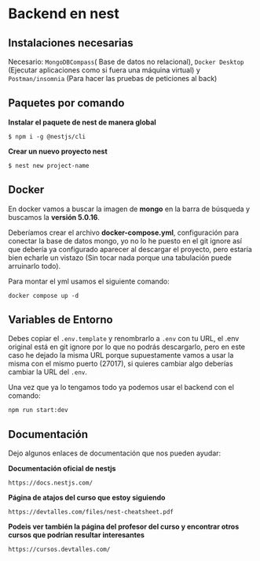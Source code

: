# Backend en nest

## Instalaciones necesarias
Necesario: `MongoDBCompass`( Base de datos no relacional),
`Docker Desktop` (Ejecutar aplicaciones como si fuera una máquina virtual)
y `Postman/insomnia` (Para hacer las pruebas de peticiones al back)


## Paquetes por comando

**Instalar el paquete de nest de manera global**  
```
$ npm i -g @nestjs/cli  
```  

**Crear un nuevo proyecto nest**  

```
$ nest new project-name  
```
## Docker  

En docker vamos a buscar la imagen de **mongo** en la barra de búsqueda y buscamos la **versión 5.0.16**.  
  
  Deberíamos crear el archivo **docker-compose.yml**, configuración para conectar la base de datos mongo, yo no lo he puesto en el git ignore así que debería ya configurado aparecer al descargar el proyecto, pero estaría bien echarle un vistazo (Sin tocar nada porque una tabulación puede arruinarlo todo).  
    

  Para montar el yml usamos el siguiente comando:
```
docker compose up -d
```
## Variables de Entorno
Debes copiar el `.env.template` y renombrarlo a `.env` con tu URL, el .env original está en git ignore por lo que no podrás descargarlo, pero en este caso he dejado la misma URL porque supuestamente vamos a usar la misma con el mismo puerto (27017), si quieres cambiar algo deberías cambiar la URL del `.env`.  
  
Una vez que ya lo tengamos todo ya podemos usar el backend con el comando:  
```
npm run start:dev
```

## Documentación
Dejo algunos enlaces de documentación que nos pueden ayudar:  

**Documentación oficial de nestjs**
```
https://docs.nestjs.com/
```
**Página de atajos del curso que estoy siguiendo**
```
https://devtalles.com/files/nest-cheatsheet.pdf
```

**Podeis ver también la página del profesor del curso y encontrar otros cursos que podrían resultar interesantes**
```
https://cursos.devtalles.com/
```